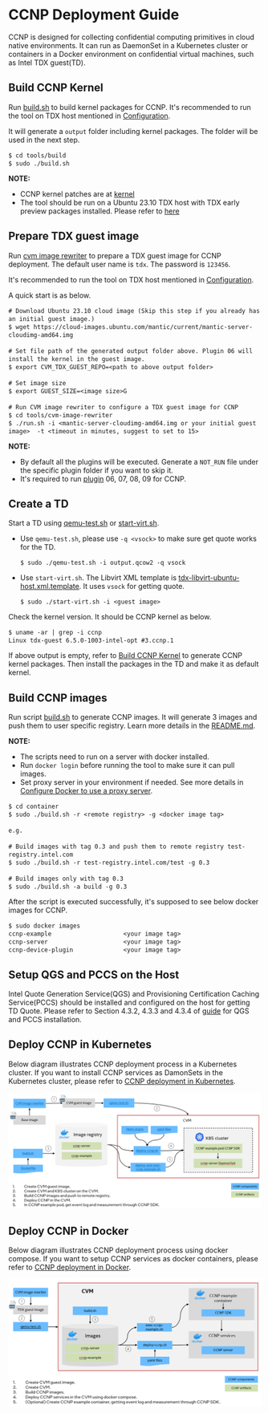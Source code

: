 # CCNP Deployment Guide

CCNP is designed for collecting confidential computing primitives in cloud native environments. It can run as DaemonSet in a Kubernetes cluster or containers in a Docker environment on confidential virtual machines, such as Intel TDX guest(TD). 

## Build CCNP Kernel

Run [build.sh](../tools/build/build.sh) to build kernel packages for CCNP. It's recommended to run the tool on TDX host mentioned in [Configuration](../README.md#configuration).

It will generate a `output` folder including kernel packages. The folder will be used in the next step.
```
$ cd tools/build
$ sudo ./build.sh
```

**NOTE:**
  - CCNP kernel patches are at [kernel](../tools/build/kernel/)
  - The tool should be run on a Ubuntu 23.10 TDX host with TDX early preview packages installed. Please refer to [here](https://github.com/canonical/tdx)


## Prepare TDX guest image

Run [cvm image rewriter](../tools/cvm-image-rewriter/README.md) to prepare a TDX guest image for CCNP deployment. The default user name is `tdx`. The password is `123456`.

It's recommended to run the tool on TDX host mentioned in [Configuration](../README.md#configuration).

A quick start is as below.

```
# Download Ubuntu 23.10 cloud image (Skip this step if you already has an initial guest image.)
$ wget https://cloud-images.ubuntu.com/mantic/current/mantic-server-cloudimg-amd64.img

# Set file path of the generated output folder above. Plugin 06 will install the kernel in the guest image.
$ export CVM_TDX_GUEST_REPO=<path to above output folder>

# Set image size
$ export GUEST_SIZE=<image size>G

# Run CVM image rewriter to configure a TDX guest image for CCNP
$ cd tools/cvm-image-rewriter
$ ./run.sh -i <mantic-server-cloudimg-amd64.img or your initial guest image>  -t <timeout in minutes, suggest to set to 15>
```

**NOTE:**
 - By default all the plugins will be executed. Generate a `NOT_RUN` file under the specific plugin folder if you want to skip it.
 - It's required to run [plugin](../tools/cvm-image-rewriter/plugins/) 06, 07, 08, 09 for CCNP.


## Create a TD

Start a TD using [qemu-test.sh](../tools/cvm-image-rewriter/qemu-test.sh) or [start-virt.sh](../tools/cvm-image-rewriter/start-virt.sh).

 - Use `qemu-test.sh`, please use `-q <vsock>` to make sure get quote works for the TD.
    ```
    $ sudo ./qemu-test.sh -i output.qcow2 -q vsock
    ```

- Use `start-virt.sh`. The Libvirt XML template is [tdx-libvirt-ubuntu-host.xml.template](../tools/cvm-image-rewriter/tdx-libvirt-ubuntu-host.xml.template). It uses `vsock` for getting quote.
    ```
    $ sudo ./start-virt.sh -i <guest image>
    ```

Check the kernel version. It should be CCNP kernel as below.

```
$ uname -ar | grep -i ccnp
Linux tdx-guest 6.5.0-1003-intel-opt #3.ccnp.1
```

If above output is empty, refer to [Build CCNP Kernel](#build-ccnp-kernel) to generate CCNP kernel packages. Then install the packages in the TD and make it as default kernel.

## Build CCNP images

Run script [build.sh](../container/build.sh) to generate CCNP images. It will generate 3 images and push them to user specific registry. Learn more details in the [README.md](../container/README.md).

**NOTE:**
  - The scripts need to run on a server with docker installed.
  - Run `docker login` before running the tool to make sure it can pull images.
  - Set proxy server in your environment if needed. See more details in [Configure Docker to use a proxy server](https://docs.docker.com/network/proxy/).

```
$ cd container
$ sudo ./build.sh -r <remote registry> -g <docker image tag>

e.g.

# Build images with tag 0.3 and push them to remote registry test-registry.intel.com
$ sudo ./build.sh -r test-registry.intel.com/test -g 0.3

# Build images only with tag 0.3
$ sudo ./build.sh -a build -g 0.3
```

After the script is executed successfully, it's supposed to see below docker images for CCNP.

```
$ sudo docker images
ccnp-example                    <your image tag>
ccnp-server                     <your image tag>
ccnp-device-plugin              <your image tag>
```

## Setup QGS and PCCS on the Host

Intel Quote Generation Service(QGS) and Provisioning Certification Caching Service(PCCS) should be installed and configured on the host for getting TD Quote. Please refer to Section 4.3.2, 4.3.3 and 4.3.4 of [guide](https://www.intel.com/content/www/us/en/content-details/789198/whitepaper-linux-stacks-for-intel-trust-domain-extensions-1-5.html)
for QGS and PCCS installation.


## Deploy CCNP in Kubernetes

Below diagram illustrates CCNP deployment process in a Kubernetes cluster. If you want to install CCNP services as DamonSets in the Kubernetes cluster, please refer to [CCNP deployment in Kubernetes](./kubernetes/README.md).

![Deployment diagram](../docs/ccnp-deployment-k8s.png)


## Deploy CCNP in Docker

Below diagram illustrates CCNP deployment process using docker compose. If you want to setup CCNP services as docker containers, please refer to [CCNP deployment in Docker](./docker-compose/README.md).

![Deployment diagram](../docs/ccnp-deployment-docker.png)
